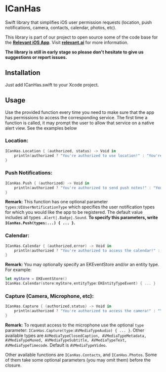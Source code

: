 # ICanHas
Swift library that simplifies iOS user permission requests (location, push notifications, camera, contacts, calendar, photos, etc).

This library is part of our project to open source some of the code base for the **[Relevant iOS App](https://itunes.apple.com/app/relevant-missing-home-screen/id970172407?ls=1&mt=8)**. Visit **[relevant.ai](http://relevant.ai)** for more information.

**The library is still in early stage so please don't hesitate to give us suggestions or report issues.**

## Installation

Just add ICanHas.swift to your Xcode project.

## Usage

Use the provided function every time you need to make sure that the app has permissions to access the corresponding service. The first time a function is called, it may prompt the user to allow that service on a native alert view. See the examples below

### Location:
```swift
ICanHas.Location { (authorized, status) -> Void in
    println(authorized ? "You're authorized to use location!" : "You're not authorized to use location!")
}
```

### Push Notifications:
```swift
ICanHas.Push { (authorized) -> Void in
    println(authorized ? "You're authorized to send push notes!" : "You're not authorized to send push notes!")
}
```
**Remark:** This function has one optional parameter `types:UIUserNotificationType` which specifies the user notification types for which you would like the app to be registered. The default value includes all types `.Alert|.Badge|.Sound`. **To specify this parameters, write `ICanHas.Push(types:...) { ... }`.**

### Calendar:
```swift
ICanHas.Calendar { (authorized,error) -> Void in
    println(authorized ? "You're authorized to access the calendar!" : "You're not authorized to access the calendar!")
}
```
**Remark:** You may optionally specify an EKEventStore and/or an entity type. For example:
```swift
let myStore = EKEventStore()
ICanHas.Calendar(store:myStore,entityType:EKEntityTypeEvent) { ... }
```

### Capture (Camera, Microphone, etc):
```swift
ICanHas.Capture { (authorized,status) -> Void in
    println(authorized ? "You're authorized to access the camera!" : "You're not authorized to access the camera!")
}
```
**Remark:** To request access to the microphone use the optional `type` parameter: `ICanHas.Capture(type:AVMediaTypeAudio) { ... }`. Other available types are `AVMediaTypeClosedCaption, AVMediaTypeMetadata, AVMediaTypeMuxed, AVMediaTypeSubtitle, AVMediaTypeText, AVMediaTypeTimecode`. Default is `AVMediaTypeVideo`.

Other available functions are `ICanHas.Contacts`, and `ICanHas.Photos`. Some of them take some optional parameters (you may omit them) before the closure.


